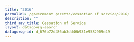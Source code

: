 ```yaml
---
title: "2016"
permalink: /government-gazette/cessation-of-service/2016/
description: ""
third_nav_title: Cessation of Service
layout: datagovsg-search
datagovsg-id: d_676b72d486ab3dd46b931e9587909e49
---
```

